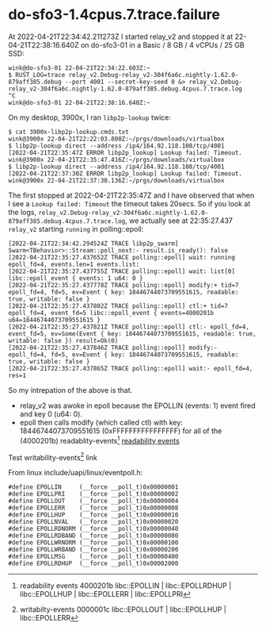 # do-sfo3-1.4cpus.7.trace.failure

At 2022-04-21T22:34:42.211273Z I started relay_v2 and stopped it at 22-04-21T22:38:16.640Z on do-sfo3-01 
in a Basic / 8 GB / 4 vCPUs / 25 GB SSD:
```
wink@do-sfo3-01 22-04-21T22:34:22.603Z:~
$ RUST_LOG=trace relay_v2.Debug-relay_v2-304f6a6c.nightly-1.62.0-879aff385.debug --port 4001 --secret-key-seed 0 &> relay_v2.Debug-relay_v2-304f6a6c.nightly-1.62.0-879aff385.debug.4cpus.7.trace.log
^C
wink@do-sfo3-01 22-04-21T22:38:16.640Z:~
```

On my desktop, 3900x, I ran `libp2p-lookup` twice:
```
$ cat 3900x-libp2p-lookup.cmds.txt
wink@3900x 22-04-21T22:22:03.800Z:~/prgs/downloads/virtualbox
$ libp2p-lookup direct --address /ip4/164.92.118.108/tcp/4001
[2022-04-21T22:35:47Z ERROR libp2p_lookup] Lookup failed: Timeout.
wink@3900x 22-04-21T22:35:47.416Z:~/prgs/downloads/virtualbox
$ libp2p-lookup direct --address /ip4/164.92.118.108/tcp/4001
[2022-04-21T22:37:30Z ERROR libp2p_lookup] Lookup failed: Timeout.
wink@3900x 22-04-21T22:37:30.136Z:~/prgs/downloads/virtualbox
```

The first stopped at 2022-04-21T22:35:47Z and I have observed that when
I see a `Lookup failed: Timeout` the timeout takes 20secs. So if you look
at the logs, `relay_v2.Debug-relay_v2-304f6a6c.nightly-1.62.0-879aff385.debug.4cpus.7.trace.log`,
we actually see at 22:35:27.437 `relay_v2` starting `running` in polling::epoll:
```
[2022-04-21T22:34:42.294524Z TRACE libp2p_swarm] Swarm<TBehavior>::Stream::poll_next:- result.is_ready(): false
[2022-04-21T22:35:27.437652Z TRACE polling::epoll] wait: running epoll_fd=4, events.len=1 events.list:
[2022-04-21T22:35:27.437755Z TRACE polling::epoll] wait: list[0] libc::epoll_event { events: 1 u64: 0 } 
[2022-04-21T22:35:27.437778Z TRACE polling::epoll] modify:+ tid=7 epoll_fd=4, fd=5, ev=Event { key: 18446744073709551615, readable: true, writable: false }
[2022-04-21T22:35:27.437802Z TRACE polling::epoll] ctl:+ tid=7 epoll_fd=4, event_fd=5 libc::epoll_event { events=4000201b u64=18446744073709551615 }
[2022-04-21T22:35:27.437821Z TRACE polling::epoll] ctl:- epoll_fd=4, event_fd=5, ev=Some(Event { key: 18446744073709551615, readable: true, writable: false }) result=Ok(0)
[2022-04-21T22:35:27.437846Z TRACE polling::epoll] modify:- epoll_fd=4, fd=5, ev=Event { key: 18446744073709551615, readable: true, writable: false }
[2022-04-21T22:35:27.437865Z TRACE polling::epoll] wait:- epoll_fd=4, res=1
```

So my intrepation of the above is that.
 * relay_v2 was awoke in epoll because the EPOLLIN (events: 1) event fired and key 0 (u64: 0).
 * epoll then calls modify (which called ctl) with key: 18446744073709551615 (0xFFFFFFFFFFFFFFFF)
   for all of the (4000201b) readablity-events[^1] [readability events](#readability-events)

Test writability-events[^2] link



[^1]: <a id="readability-events">readability events</a> 4000201b libc::EPOLLIN | libc::EPOLLRDHUP | libc::EPOLLHUP | libc::EPOLLERR | libc::EPOLLPRI

[^2]: writabilty-events 0000001c  libc::EPOLLOUT | libc::EPOLLHUP | libc::EPOLLERR

From linux include/uapi/linux/eventpoll.h:
```
#define EPOLLIN		(__force __poll_t)0x00000001
#define EPOLLPRI	(__force __poll_t)0x00000002
#define EPOLLOUT	(__force __poll_t)0x00000004
#define EPOLLERR	(__force __poll_t)0x00000008
#define EPOLLHUP	(__force __poll_t)0x00000010
#define EPOLLNVAL	(__force __poll_t)0x00000020
#define EPOLLRDNORM	(__force __poll_t)0x00000040
#define EPOLLRDBAND	(__force __poll_t)0x00000080
#define EPOLLWRNORM	(__force __poll_t)0x00000100
#define EPOLLWRBAND	(__force __poll_t)0x00000200
#define EPOLLMSG	(__force __poll_t)0x00000400
#define EPOLLRDHUP	(__force __poll_t)0x00002000
```